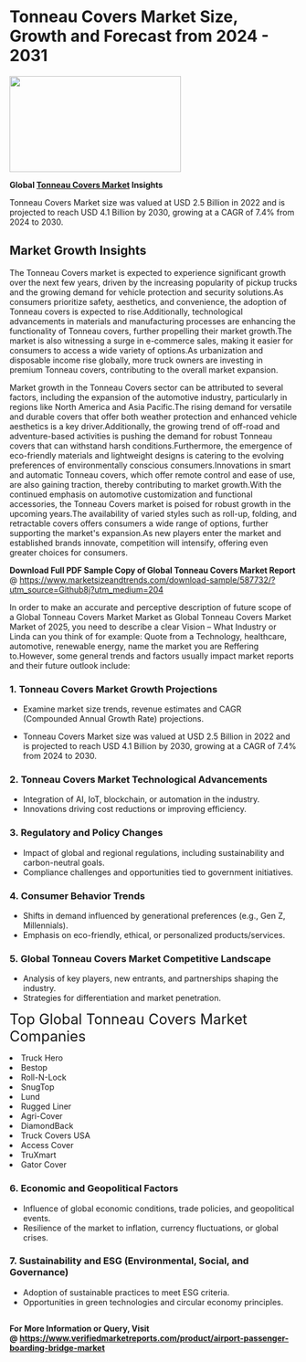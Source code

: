 <H1>Tonneau Covers Market Size, Growth and Forecast from 2024 - 2031</H1><img class="aligncenter size-medium wp-image-584254" src="https://thirdeyenews.in/wp-content/uploads/2024/09/Global-Market-Research-300x168.jpeg" alt="" width="300" height="168" /><p><strong>Global&nbsp;<a href="https://www.marketsizeandtrends.com/download-sample/587732/?utm_source=Github8j?utm_medium=204">Tonneau Covers Market</a> Insights</strong></p><p>Tonneau Covers Market size was valued at USD 2.5 Billion in 2022 and is projected to reach USD 4.1 Billion by 2030, growing at a CAGR of 7.4% from 2024 to 2030.</p><p><h2>Market Growth Insights</h2> <p>The Tonneau Covers market is expected to experience significant growth over the next few years, driven by the increasing popularity of pickup trucks and the growing demand for vehicle protection and security solutions.As consumers prioritize safety, aesthetics, and convenience, the adoption of Tonneau covers is expected to rise.Additionally, technological advancements in materials and manufacturing processes are enhancing the functionality of Tonneau covers, further propelling their market growth.The market is also witnessing a surge in e-commerce sales, making it easier for consumers to access a wide variety of options.As urbanization and disposable income rise globally, more truck owners are investing in premium Tonneau covers, contributing to the overall market expansion.</p> <p>Market growth in the Tonneau Covers sector can be attributed to several factors, including the expansion of the automotive industry, particularly in regions like North America and Asia Pacific.The rising demand for versatile and durable covers that offer both weather protection and enhanced vehicle aesthetics is a key driver.Additionally, the growing trend of off-road and adventure-based activities is pushing the demand for robust Tonneau covers that can withstand harsh conditions.Furthermore, the emergence of eco-friendly materials and lightweight designs is catering to the evolving preferences of environmentally conscious consumers.Innovations in smart and automatic Tonneau covers, which offer remote control and ease of use, are also gaining traction, thereby contributing to market growth.With the continued emphasis on automotive customization and functional accessories, the Tonneau Covers market is poised for robust growth in the upcoming years.The availability of varied styles such as roll-up, folding, and retractable covers offers consumers a wide range of options, further supporting the market's expansion.As new players enter the market and established brands innovate, competition will intensify, offering even greater choices for consumers.<p><span class=""><strong>Download Full PDF Sample Copy of Global Tonneau Covers Market Report</strong> @ <a href="https://www.marketsizeandtrends.com/download-sample/587732/?utm_source=Github8j?utm_medium=204" target="_blank">https://www.marketsizeandtrends.com/download-sample/587732/?utm_source=Github8j?utm_medium=204</a></span></p><p>In order to make an accurate and perceptive description of future scope of a Global&nbsp;Tonneau Covers Market Market as Global&nbsp;Tonneau Covers Market Market of 2025, you need to describe a clear Vision &ndash; What Industry or Linda can you think of for example: Quote from a Technology, healthcare, automotive, renewable energy, name the market you are Reffering to.However, some general trends and factors usually impact market reports and their future outlook include:</p><h3>1.&nbsp;<strong>Tonneau Covers Market Growth Projections</strong></h3><ul><li>Examine market size trends, revenue estimates and CAGR (Compounded Annual Growth Rate) projections.</li><li><p>Tonneau Covers Market size was valued at USD 2.5 Billion in 2022 and is projected to reach USD 4.1 Billion by 2030, growing at a CAGR of 7.4% from 2024 to 2030.</p></li></ul><h3>2.&nbsp;<strong>Tonneau Covers Market Technological Advancements</strong></h3><ul><li>Integration of AI, IoT, blockchain, or automation in the industry.</li><li>Innovations driving cost reductions or improving efficiency.</li></ul><h3>3.&nbsp;<strong>Regulatory and Policy Changes</strong></h3><ul><li>Impact of global and regional regulations, including sustainability and carbon-neutral goals.</li><li>Compliance challenges and opportunities tied to government initiatives.</li></ul><h3>4.&nbsp;<strong>Consumer Behavior Trends</strong></h3><ul><li>Shifts in demand influenced by generational preferences (e.g., Gen Z, Millennials).</li><li>Emphasis on eco-friendly, ethical, or personalized products/services.</li></ul><h3>5.&nbsp;<strong>Global Tonneau Covers Market Competitive Landscape</strong></h3><ul><li>Analysis of key players, new entrants, and partnerships shaping the industry.</li><li>Strategies for differentiation and market penetration.</li></ul><p data-pm-slice="1 1 []"><span style="color: inherit; font-family: inherit; font-size: 25px;">Top Global Tonneau Covers Market Companies</span></p><div class="" data-test-id=""><p><li>Truck Hero</li><li> Bestop</li><li> Roll-N-Lock</li><li> SnugTop</li><li> Lund</li><li> Rugged Liner</li><li> Agri-Cover</li><li> DiamondBack</li><li> Truck Covers USA</li><li> Access Cover</li><li> TruXmart</li><li> Gator Cover</li></p></div><h3>6.&nbsp;<strong>Economic and Geopolitical Factors</strong></h3><ul><li>Influence of global economic conditions, trade policies, and geopolitical events.</li><li>Resilience of the market to inflation, currency fluctuations, or global crises.</li></ul><h3>7.&nbsp;<strong>Sustainability and ESG (Environmental, Social, and Governance)</strong></h3><ul><li>Adoption of sustainable practices to meet ESG criteria.</li><li>Opportunities in green technologies and circular economy principles.</li></ul><h2><strong style="font-size: 14px;">For More Information or Query, Visit @&nbsp;</strong><a style="background-color: #ffffff; font-size: 14px;" href="https://www.marketsizeandtrends.com/report/tonneau-covers-market/" target="_blank">https://www.verifiedmarketreports.com/product/airport-passenger-boarding-bridge-market</a></h2>